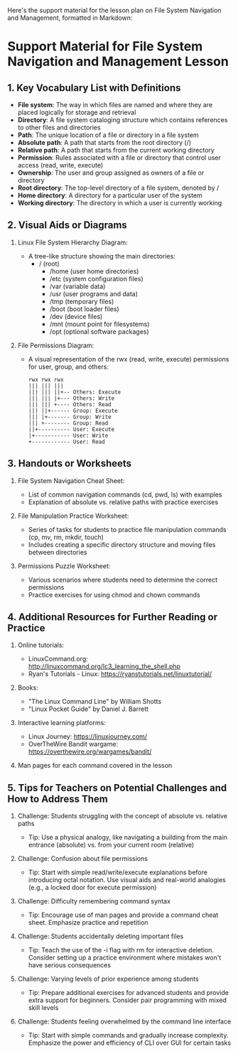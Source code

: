 Here's the support material for the lesson plan on File System Navigation and Management, formatted in Markdown:

# Support Material for File System Navigation and Management Lesson

## 1. Key Vocabulary List with Definitions

- **File system**: The way in which files are named and where they are placed logically for storage and retrieval
- **Directory**: A file system cataloging structure which contains references to other files and directories
- **Path**: The unique location of a file or directory in a file system
- **Absolute path**: A path that starts from the root directory (/)
- **Relative path**: A path that starts from the current working directory
- **Permission**: Rules associated with a file or directory that control user access (read, write, execute)
- **Ownership**: The user and group assigned as owners of a file or directory
- **Root directory**: The top-level directory of a file system, denoted by /
- **Home directory**: A directory for a particular user of the system
- **Working directory**: The directory in which a user is currently working

## 2. Visual Aids or Diagrams

1. Linux File System Hierarchy Diagram:
   - A tree-like structure showing the main directories:
     - / (root)
       - /home (user home directories)
       - /etc (system configuration files)
       - /var (variable data)
       - /usr (user programs and data)
       - /tmp (temporary files)
       - /boot (boot loader files)
       - /dev (device files)
       - /mnt (mount point for filesystems)
       - /opt (optional software packages)

2. File Permissions Diagram:
   - A visual representation of the rwx (read, write, execute) permissions for user, group, and others:
     ```
     rwx rwx rwx
     ||| ||| |||
     ||| ||| ||+-- Others: Execute
     ||| ||| |+--- Others: Write
     ||| ||| +---- Others: Read
     ||| ||+------ Group: Execute
     ||| |+------- Group: Write
     ||| +-------- Group: Read
     ||+---------- User: Execute
     |+----------- User: Write
     +------------ User: Read
     ```

## 3. Handouts or Worksheets

1. File System Navigation Cheat Sheet:
   - List of common navigation commands (cd, pwd, ls) with examples
   - Explanation of absolute vs. relative paths with practice exercises

2. File Manipulation Practice Worksheet:
   - Series of tasks for students to practice file manipulation commands (cp, mv, rm, mkdir, touch)
   - Includes creating a specific directory structure and moving files between directories

3. Permissions Puzzle Worksheet:
   - Various scenarios where students need to determine the correct permissions
   - Practice exercises for using chmod and chown commands

## 4. Additional Resources for Further Reading or Practice

1. Online tutorials:
   - LinuxCommand.org: http://linuxcommand.org/lc3_learning_the_shell.php
   - Ryan's Tutorials - Linux: https://ryanstutorials.net/linuxtutorial/

2. Books:
   - "The Linux Command Line" by William Shotts
   - "Linux Pocket Guide" by Daniel J. Barrett

3. Interactive learning platforms:
   - Linux Journey: https://linuxjourney.com/
   - OverTheWire Bandit wargame: https://overthewire.org/wargames/bandit/

4. Man pages for each command covered in the lesson

## 5. Tips for Teachers on Potential Challenges and How to Address Them

1. Challenge: Students struggling with the concept of absolute vs. relative paths
   - Tip: Use a physical analogy, like navigating a building from the main entrance (absolute) vs. from your current room (relative)

2. Challenge: Confusion about file permissions
   - Tip: Start with simple read/write/execute explanations before introducing octal notation. Use visual aids and real-world analogies (e.g., a locked door for execute permission)

3. Challenge: Difficulty remembering command syntax
   - Tip: Encourage use of man pages and provide a command cheat sheet. Emphasize practice and repetition

4. Challenge: Students accidentally deleting important files
   - Tip: Teach the use of the -i flag with rm for interactive deletion. Consider setting up a practice environment where mistakes won't have serious consequences

5. Challenge: Varying levels of prior experience among students
   - Tip: Prepare additional exercises for advanced students and provide extra support for beginners. Consider pair programming with mixed skill levels

6. Challenge: Students feeling overwhelmed by the command line interface
   - Tip: Start with simple commands and gradually increase complexity. Emphasize the power and efficiency of CLI over GUI for certain tasks